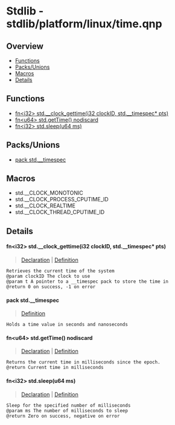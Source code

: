 
# Stdlib - stdlib/platform/linux/time.qnp

## Overview
 - [Functions](#functions)
 - [Packs/Unions](#packs-unions)
 - [Macros](#macros)
 - [Details](#details)


## Functions
 - [fn\<i32\> std.__clock_gettime(i32 clockID, std.__timespec* pts)](#ref_c65bc21092403eded3208bfa92e082ad)
 - [fn\<u64\> std.getTime() nodiscard](#ref_3625b747e3afa4a403f29c51f9886bc5)
 - [fn\<i32\> std.sleep(u64 ms)](#ref_811d72065394f0ca8d3b5353ef372bde)

## Packs/Unions
 - [pack std.__timespec](#ref_4bd8c6071cb91df520e55dd10367b01e)

## Macros
 - std.__CLOCK_MONOTONIC
 - std.__CLOCK_PROCESS_CPUTIME_ID
 - std.__CLOCK_REALTIME
 - std.__CLOCK_THREAD_CPUTIME_ID

## Details
#### <a id="ref_c65bc21092403eded3208bfa92e082ad"/>fn\<i32\> std.__clock_gettime(i32 clockID, std.__timespec* pts)
> [Declaration](/stdlib/platform/linux/time.qnp?plain=1#L22) | [Definition](/stdlib/platform/linux/time.qnp?plain=1#L28)
```qinp
Retrieves the current time of the system
@param clockID The clock to use
@param t A pointer to a __timespec pack to store the time in
@return 0 on success, -1 on error
```
#### <a id="ref_4bd8c6071cb91df520e55dd10367b01e"/>pack std.__timespec
> [Definition](/stdlib/platform/linux/time.qnp?plain=1#L14)
```qinp
Holds a time value in seconds and nanoseconds
```
#### <a id="ref_3625b747e3afa4a403f29c51f9886bc5"/>fn\<u64\> std.getTime() nodiscard
> [Declaration](/stdlib/time.qnp?plain=1#L7) | [Definition](/stdlib/platform/linux/time.qnp?plain=1#L34)
```qinp
Returns the current time in milliseconds since the epoch.
@return Current time in milliseconds
```
#### <a id="ref_811d72065394f0ca8d3b5353ef372bde"/>fn\<i32\> std.sleep(u64 ms)
> [Declaration](/stdlib/time.qnp?plain=1#L12) | [Definition](/stdlib/platform/linux/time.qnp?plain=1#L40)
```qinp
Sleep for the specified number of milliseconds
@param ms The number of milliseconds to sleep
@return Zero on success, negative on error
```

